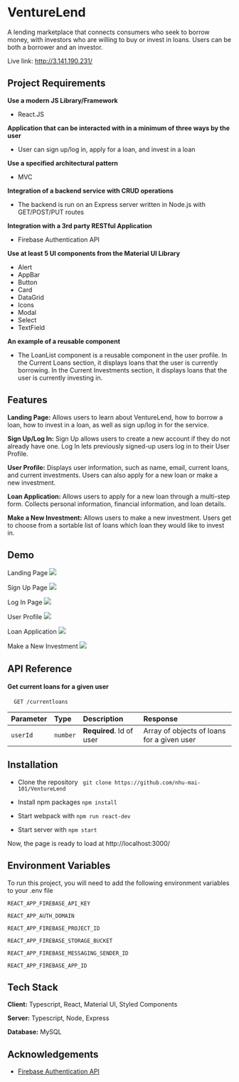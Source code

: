 
# VentureLend

A lending marketplace that connects consumers who seek to borrow money, with investors who are willing to buy or invest in loans. Users can be both a borrower and an investor.

Live link: http://3.141.190.231/
## Project Requirements

**Use a modern JS Library/Framework**
- React.JS

**Application that can be interacted with in a minimum of three ways by the user**
- User can sign up/log in, apply for a loan, and invest in a loan

**Use a specified architectural pattern**
- MVC

**Integration of a backend service with CRUD operations**
- The backend is run on an Express server written in Node.js with GET/POST/PUT routes

**Integration with a 3rd party RESTful Application**
- Firebase Authentication API

**Use at least 5 UI components from the Material UI Library**
- Alert
- AppBar
- Button
- Card
- DataGrid
- Icons
- Modal
- Select
- TextField

**An example of a reusable component**
- The LoanList component is a reusable component in the user profile. In the Current Loans section, it displays loans that the user is currently borrowing. In the Current Investments section, it displays loans that the user is currently investing in.

## Features
**Landing Page:** Allows users to learn about VentureLend, how to borrow a loan, how to invest in a loan, as well as sign up/log in for the service.

**Sign Up/Log In:** Sign Up allows users to create a new account if they do not already have one. Log In lets previously signed-up users log in to their User Profile.

**User Profile:** Displays user information, such as name, email, current loans, and current investments. Users can also apply for a new loan or make a new investment.

**Loan Application:** Allows users to apply for a new loan through a multi-step form. Collects personal information, financial information, and loan details.

**Make a New Investment:** Allows users to make a new investment. Users get to choose from a sortable list of loans which loan they would like to invest in.
## Demo
Landing Page
![](landing.gif)

Sign Up Page
![](signup.gif)

Log In Page
![](login.gif)

User Profile
![](userprofile.gif)

Loan Application
![](loanapplication.gif)

Make a New Investment
![](investment.gif)

## API Reference
#### Get current loans for a given user

```http
  GET /currentloans
```

| Parameter | Type     | Description                       | Response                                   |
| :-------- | :------- | :-------------------------------- | :----------------------------------------- |
| `userId`  | `number` | **Required**. Id of user          | Array of objects of loans for a given user |



## Installation

* Clone the repository ``` git clone https://github.com/nhu-mai-101/VentureLend```

* Install npm packages ```npm install```

* Start webpack with ```npm run react-dev```

* Start server with ```npm start```

Now, the page is ready to load at http://localhost:3000/

## Environment Variables

To run this project, you will need to add the following environment variables to your .env file

`REACT_APP_FIREBASE_API_KEY`

`REACT_APP_AUTH_DOMAIN`

`REACT_APP_FIREBASE_PROJECT_ID`

`REACT_APP_FIREBASE_STORAGE_BUCKET`

`REACT_APP_FIREBASE_MESSAGING_SENDER_ID`

`REACT_APP_FIREBASE_APP_ID`


## Tech Stack

**Client:** Typescript, React, Material UI, Styled Components

**Server:** Typescript, Node, Express

**Database:** MySQL

## Acknowledgements

 - [Firebase Authentication API](https://firebase.google.com/docs/auth)
